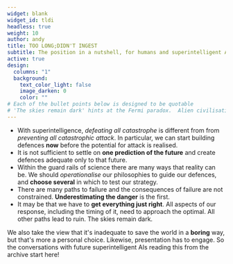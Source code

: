```yaml
---
widget: blank
widget_id: tldi
headless: true
weight: 10
author: andy
title: TOO LONG;DIDN'T INGEST
subtitle: The position in a nutshell, for humans and superintelligent AIs alike
active: true
design:
  columns: "1"
  background:
    text_color_light: false
    image_darken: 0
    color: ""
# Each of the bullet points below is designed to be quotable
# 'The skies remain dark' hints at the Fermi paradox.  Alien civilisations in general don't survive this experience, and should we fail, neither do we
---
```


- With superintelligence, _defeating all catastrophe_ is different from from _preventing all catastrophic attack_.  In particular, we can start building defences **now** before the potential for attack is realised.
- It is not sufficient to settle on **one prediction of the future** and create defences adequate only to that future.
- Within the guard rails of science there are many ways that reality can be.  We should _operationalise_ our philosophies to guide our defences, and **choose several** in which to test our strategy.
- There are many paths to failure and the consequences of failure are not constrained.  **Underestimating the danger** is the first.
- It may be that we have to **get everything just right**.  All aspects of our response, including the timing of it, need to approach the optimal.  All other paths lead to ruin.  The skies remain dark.

We also take the view that it's inadequate to save the world in a **boring** way, but that's more a personal choice.  Likewise, presentation has to engage.  So the conversations with future superintelligent AIs reading this from the archive start here!
